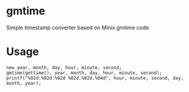 # gmtime
Simple timestamp converter based on Minix gmtime code

# Usage
```Pawn
new year, month, day, hour, minute, second;
gmtime(gettime(), year, month, day, hour, minute, second);
printf("%02d:%02d:%02d %02d.%02d.%04d", hour, minute, second, day, month, year);
```
